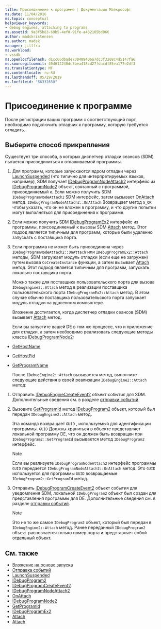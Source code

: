 ```yaml
---
title: Присоединение к программе | Документация Майкрософт
ms.date: 11/04/2016
ms.topic: conceptual
helpviewer_keywords:
- debug engines, attaching to programs
ms.assetid: 9a3f5b83-60b5-4ef0-91fe-a432105bd066
author: madskristensen
ms.author: madsk
manager: jillfra
ms.workload:
- vssdk
ms.openlocfilehash: d1cc66dbade730409406a7dc3f3208c4d5147fa6
ms.sourcegitcommit: 40d612240dc5bea418cd27fdacdf85ea177e2df3
ms.translationtype: MT
ms.contentlocale: ru-RU
ms.lasthandoff: 05/29/2019
ms.locfileid: "66332630"
---
```

# <a name="attach-to-the-program"></a>Присоединение к программе
После регистрации ваших программ с соответствующий порт, необходимо подключить отладчик к программу, которую требуется отладить.

## <a name="choose-how-to-attach"></a>Выберите способ прикрепления
 Существует три способа, в которых диспетчер отладки сеансов (SDM) пытается присоединиться к отлаживаемой программы.

1. Для программ, которые запускаются ядром отладки через [LaunchSuspended](../../extensibility/debugger/reference/idebugenginelaunch2-launchsuspended.md) (что типично для интерпретируемых языков, например), SDM получает [IDebugProgramNodeAttach2](../../extensibility/debugger/reference/idebugprogramnodeattach2.md) интерфейс из [IDebugProgramNode2](../../extensibility/debugger/reference/idebugprogramnode2.md) объект, связанный с программой, присоединяемый к. Если можно получить SDM `IDebugProgramNodeAttach2` SDM интерфейс, затем вызывает [OnAttach](../../extensibility/debugger/reference/idebugprogramnodeattach2-onattach.md) метод. `IDebugProgramNodeAttach2::OnAttach` Возвращает метод `S_OK` чтобы указать, что он не вложен в программу, и что другие попытки могут выполняться для присоединения к программе.

2. Если можно получить SDM [IDebugProgramEx2](../../extensibility/debugger/reference/idebugprogramex2.md) интерфейс из программы, присоединяемый к вызовы SDM [Attach](../../extensibility/debugger/reference/idebugprogramex2-attach.md) метод. Этот подход является типичным для программ, которые были удаленно запускать с поставщика порта.

3. Если программа не может быть присоединена через `IDebugProgramNodeAttach2::OnAttach` или `IDebugProgramEx2::Attach` методы, SDM загружает модуль отладки (если еще не загружен) путем вызова `CoCreateInstance` функции, а затем вызывает [Attach](../../extensibility/debugger/reference/idebugengine2-attach.md) метод. Этот подход является типичным для программ, запускать локально поставщика порта.

    Можно также для поставщика пользовательского порта для вызова `IDebugEngine2::Attach` метод в реализации поставщика пользовательского порта `IDebugProgramEx2::Attach` метод. В этом случае обычно поставщика пользовательского порта запускает модуль отладки на удаленном компьютере.

   Вложение достигается, когда диспетчер отладки сеансов (SDM) вызывает [Attach](../../extensibility/debugger/reference/idebugengine2-attach.md) метод.

   Если вы запустите вашей DE в том же процессе, что и приложение для отладки, а затем необходимо реализовать следующие методы класса [IDebugProgramNode2](../../extensibility/debugger/reference/idebugprogramnode2.md):

- [GetHostName](../../extensibility/debugger/reference/idebugprogramnode2-gethostname.md)

- [GetHostPid](../../extensibility/debugger/reference/idebugprogramnode2-gethostpid.md)

- [GetProgramName](../../extensibility/debugger/reference/idebugprogramnode2-getprogramname.md)

  После `IDebugEngine2::Attach` вызывается метод, выполните следующие действия в своей реализации `IDebugEngine2::Attach` метод:

1. Отправить [IDebugEngineCreateEvent2](../../extensibility/debugger/reference/idebugenginecreateevent2.md) объект события для SDM. Дополнительные сведения см. в разделе [отправки событий](../../extensibility/debugger/sending-events.md).

2. Вызовите [GetProgramId](../../extensibility/debugger/reference/idebugprogram2-getprogramid.md) метод [IDebugProgram2](../../extensibility/debugger/reference/idebugprogram2.md) объект, который был передан `IDebugEngine2::Attach` метод.

     Эта команда возвращает `GUID` , используемый для идентификации программы. `GUID` Должны храниться в объекте представляет локальной программу DE, что он должен быть возвращен при `IDebugProgram2::GetProgramId` вызывается метод `IDebugProgram2` интерфейс.

    > [!NOTE]
    > Если вы реализуете `IDebugProgramNodeAttach2` интерфейс программы `GUID` передается `IDebugProgramNodeAttach2::OnAttach` метод. Это `GUID` используется для программы `GUID` возвращаемые `IDebugProgram2::GetProgramId` метод.

3. Отправить [IDebugProgramCreateEvent2](../../extensibility/debugger/reference/idebugprogramcreateevent2.md) объект события для уведомления SDM, локальной `IDebugProgram2` объект был создан для представления программы для DE. Дополнительные сведения см. в разделе [отправки событий](../../extensibility/debugger/sending-events.md).

    > [!NOTE]
    > Это не то же самое `IDebugProgram2` объект, который был передан в `IDebugEngine2::Attach` метод. Ранее переданный `IDebugProgram2` объект распознается только номер порта и представляет собой отдельный объект.

## <a name="see-also"></a>См. также
- [Вложение на основе запуска](../../extensibility/debugger/launch-based-attachment.md)
- [Отправка событий](../../extensibility/debugger/sending-events.md)
- [LaunchSuspended](../../extensibility/debugger/reference/idebugenginelaunch2-launchsuspended.md)
- [IDebugProgram2](../../extensibility/debugger/reference/idebugprogram2.md)
- [IDebugProgramCreateEvent2](../../extensibility/debugger/reference/idebugprogramcreateevent2.md)
- [IDebugProgramNodeAttach2](../../extensibility/debugger/reference/idebugprogramnodeattach2.md)
- [OnAttach](../../extensibility/debugger/reference/idebugprogramnodeattach2-onattach.md)
- [IDebugProgramNode2](../../extensibility/debugger/reference/idebugprogramnode2.md)
- [GetProgramId](../../extensibility/debugger/reference/idebugprogram2-getprogramid.md)
- [IDebugProgramEx2](../../extensibility/debugger/reference/idebugprogramex2.md)
- [Attach](../../extensibility/debugger/reference/idebugprogramex2-attach.md)
- [Attach](../../extensibility/debugger/reference/idebugengine2-attach.md)
